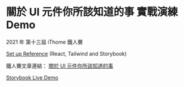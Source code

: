 # 關於 UI 元件你所該知道的事 實戰演練 Demo
2021 年 第十三屆 iThome 鐵人賽

[Set up Reference](https://github.com/jeina7/react-storybook-tailwind) (React, Tailwind and Storybook)

鐵人賽文章連結： [關於 UI 元件你所該知道的事](https://ithelp.ithome.com.tw/users/20120754/articlesc) 

[Storybook Live Demo](https://6146f35ea30415003a5587a0-lusuplgadd.chromatic.com/)
